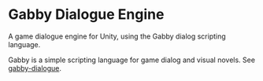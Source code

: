 # Gabby Dialogue Engine

A game dialogue engine for Unity, using the Gabby dialog scripting language.

Gabby is a simple scripting language for game dialog and visual novels.
See [gabby-dialogue](https://github.com/zdawson/gabby-dialogue).
